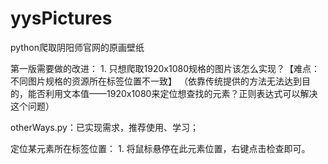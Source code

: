 # yysPictures
python爬取阴阳师官网的原画壁纸

第一版需要做的改进：
    1. 只想爬取1920x1080规格的图片该怎么实现？【难点：不同图片规格的资源所在标签位置不一致】
（依靠传统提供的方法无法达到目的，能否利用文本值——1920x1080来定位想查找的元素？正则表达式可以解决这个问题）

otherWays.py：已实现需求，推荐使用、学习；
    
定位某元素所在标签位置：
    1. 将鼠标悬停在此元素位置，右键点击检查即可。

